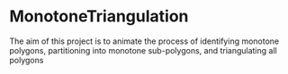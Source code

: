 # MonotoneTriangulation
The aim of this project is to animate the process of identifying monotone polygons, partitioning into monotone sub-polygons, and triangulating all polygons 
